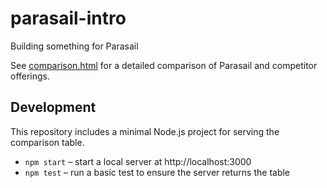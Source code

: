 # parasail-intro

Building something for Parasail

See [comparison.html](comparison.html) for a detailed comparison of Parasail and competitor offerings.

## Development

This repository includes a minimal Node.js project for serving the comparison table.

- `npm start` – start a local server at http://localhost:3000
- `npm test` – run a basic test to ensure the server returns the table
